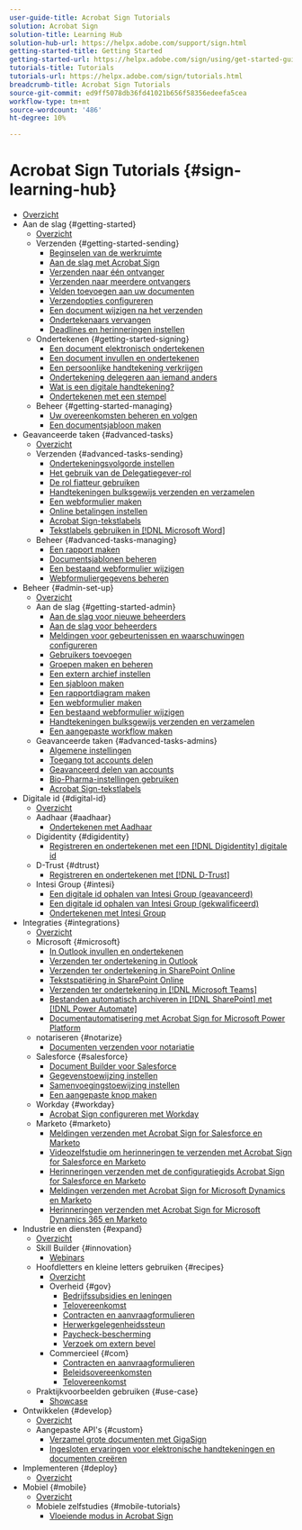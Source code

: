 ```yaml
---
user-guide-title: Acrobat Sign Tutorials
solution: Acrobat Sign
solution-title: Learning Hub
solution-hub-url: https://helpx.adobe.com/support/sign.html
getting-started-title: Getting Started
getting-started-url: https://helpx.adobe.com/sign/using/get-started-guide.html
tutorials-title: Tutorials
tutorials-url: https://helpx.adobe.com/sign/tutorials.html
breadcrumb-title: Acrobat Sign Tutorials
source-git-commit: ed9ff5078db36fd41021b656f58356edeefa5cea
workflow-type: tm+mt
source-wordcount: '486'
ht-degree: 10%

---
```



# Acrobat Sign Tutorials {#sign-learning-hub}

+ [Overzicht](overview.md)
+ Aan de slag {#getting-started}
   + [Overzicht](sign-beginner-tutorials/beginner-users-overview.md)
   + Verzenden {#getting-started-sending}
      + [Beginselen van de werkruimte](sign-beginner-tutorials/quick-tour.md)
      + [Aan de slag met Acrobat Sign](sign-beginner-tutorials/new-sender.md)
      + [Verzenden naar één ontvanger](sign-beginner-tutorials/send-to-single-recipient.md)
      + [Verzenden naar meerdere ontvangers](sign-beginner-tutorials/send-to-multiple-recipients.md)
      + [Velden toevoegen aan uw documenten](sign-beginner-tutorials/adding-fields.md)
      + [Verzendopties configureren](sign-beginner-tutorials/sending-options.md)
      + [Een document wijzigen na het verzenden](sign-beginner-tutorials/modify-in-flight.md)
      + [Ondertekenaars vervangen](sign-beginner-tutorials/replace-signer.md)
      + [Deadlines en herinneringen instellen](sign-beginner-tutorials/set-deadlines-reminders.md)
   + Ondertekenen {#getting-started-signing}
      + [Een document elektronisch ondertekenen](sign-beginner-tutorials/electronically-sign-a-document.md)
      + [Een document invullen en ondertekenen](sign-beginner-tutorials/fill-and-sign.md)
      + [Een persoonlijke handtekening verkrijgen](sign-beginner-tutorials/sign-in-person.md)
      + [Ondertekening delegeren aan iemand anders](sign-beginner-tutorials/delegate-signing.md)
      + [Wat is een digitale handtekening?](sign-beginner-tutorials/sign-with-a-digital-signature.md)
      + [Ondertekenen met een stempel](sign-beginner-tutorials/sign-with-a-stamp.md)
   + Beheer {#getting-started-managing}
      + [Uw overeenkomsten beheren en volgen](sign-beginner-tutorials/manage-and-track.md)
      + [Een documentsjabloon maken](https://experienceleague.adobe.com/docs/document-cloud-learn/sign-learning-hub/admin-set-up/getting-started-admin/create-a-template.html)
+ Geavanceerde taken {#advanced-tasks}
   + [Overzicht](sign-advanced-users/advanced-users-overview.md)
   + Verzenden {#advanced-tasks-sending}
      + [Ondertekeningsvolgorde instellen](sign-advanced-users/setting-up-routing.md)
      + [Het gebruik van de Delegatiegever-rol](sign-advanced-users/delegate-signature.md)
      + [De rol fiatteur gebruiken](sign-advanced-users/add-an-approver.md)
      + [Handtekeningen bulksgewijs verzenden en verzamelen](https://experienceleague.adobe.com/docs/document-cloud-learn/sign-learning-hub/admin-set-up/getting-started-admin/megasign.html)
      + [Een webformulier maken](https://experienceleague.adobe.com/docs/document-cloud-learn/sign-learning-hub/admin-set-up/getting-started-admin/webform.html)
      + [Online betalingen instellen](sign-advanced-users/set-up-online-payments.md)
      + [Acrobat Sign-tekstlabels](https://experienceleague.adobe.com/docs/document-cloud-learn/sign-learning-hub/admin-set-up/advanced-tasks-admins/adobe-sign-text-tagging.html)
      + [Tekstlabels gebruiken in [!DNL Microsoft Word]](sign-advanced-users/text-tagging-word.md)
   + Beheer {#advanced-tasks-managing}
      + [Een rapport maken](sign-advanced-users/creating-a-report.md)
      + [Documentsjablonen beheren](sign-advanced-users/edit-a-template.md)
      + [Een bestaand webformulier wijzigen](sign-advanced-users/modify-webform.md)
      + [Webformuliergegevens beheren](sign-advanced-users/manage-webform-data.md)
+ Beheer {#admin-set-up}
   + [Overzicht](admin/intro-admin-overview.md)
   + Aan de slag {#getting-started-admin}
      + [Aan de slag voor nieuwe beheerders](admin/get-started-admin.md)
      + [Aan de slag voor beheerders](admin/up-and-running-admin.md)
      + [Meldingen voor gebeurtenissen en waarschuwingen configureren](admin/set-up-shared-events-and-alert.md)
      + [Gebruikers toevoegen](admin/add-users-to-your-account.md)
      + [Groepen maken en beheren](admin/create-and-manage-groups.md)
      + [Een extern archief instellen](admin/set-up-your-external-archive.md)
      + [Een sjabloon maken](sign-advanced-users/create-a-template.md)
      + [Een rapportdiagram maken](admin/create-a-report.md)
      + [Een webformulier maken](sign-advanced-users/webform.md)
      + [Een bestaand webformulier wijzigen](https://experienceleague.adobe.com/docs/document-cloud-learn/sign-learning-hub/advanced-tasks/advanced-tasks-managing/modify-webform.html)
      + [Handtekeningen bulksgewijs verzenden en verzamelen](sign-advanced-users/megasign.md)
      + [Een aangepaste workflow maken](admin/building-a-custom-workflow.md)
   + Geavanceerde taken {#advanced-tasks-admins}
      + [Algemene instellingen](admin/learn-about-global-settings.md)
      + [Toegang tot accounts delen](admin/share-account-access.md)
      + [Geavanceerd delen van accounts](admin/advanced-account-sharing.md)
      + [Bio-Pharma-instellingen gebruiken](admin/use-bio-pharma-settings.md)
      + [Acrobat Sign-tekstlabels](sign-advanced-users/adobe-sign-text-tagging.md)
+ Digitale id {#digital-id}
   + [Overzicht](digitalid/digitalid-overview.md)
   + Aadhaar {#aadhaar}
      + [Ondertekenen met Aadhaar](digitalid/aadhaar-sign.md)
   + Digidentity {#digidentity}
      + [Registreren en ondertekenen met een [!DNL Digidentity] digitale id](digitalid/digidentity-sign.md)
   + D-Trust {#dtrust}
      + [Registreren en ondertekenen met [!DNL D-Trust]](digitalid/d-trust.md)
   + Intesi Group {#intesi}
      + [Een digitale id ophalen van Intesi Group (geavanceerd)](digitalid/intesi-advanced.md)
      + [Een digitale id ophalen van Intesi Group (gekwalificeerd)](digitalid/intesi-qualified.md)
      + [Ondertekenen met Intesi Group](digitalid/intesi-sign.md)
+ Integraties {#integrations}
   + [Overzicht](integrations/integrations-overview.md)
   + Microsoft {#microsoft}
      + [In Outlook invullen en ondertekenen](integrations/fill-and-sign-doc-microsoft-outlook.md)
      + [Verzenden ter ondertekening in Outlook](integrations/send-for-signature-with-outlook.md)
      + [Verzenden ter ondertekening in SharePoint Online](integrations/send-for-signature-with-sharepoint-online.md)
      + [Tekstspatiëring in SharePoint Online](integrations/track-an-agreement-with-sharepoint-online.md)
      + [Verzenden ter ondertekening in [!DNL Microsoft Teams]](integrations/adobe-sign-teams-mortgage.md)
      + [Bestanden automatisch archiveren in [!DNL SharePoint] met [!DNL Power Automate]](integrations/auto-archive-sharepoint-power-automate.md)
      + [Documentautomatisering met Acrobat Sign for Microsoft Power Platform](integrations/documentautomation.md)
   + notariseren {#notarize}
      + [Documenten verzenden voor notariatie](integrations/send-document-notarize.md)
   + Salesforce {#salesforce}
      + [Document Builder voor Salesforce](integrations/create-an-agreement-template.md)
      + [Gegevenstoewijzing instellen](integrations/set-up-data-mapping.md)
      + [Samenvoegingstoewijzing instellen](integrations/set-up-merging-map.md)
      + [Een aangepaste knop maken](integrations/create-a-custom-button.md)
   + Workday {#workday}
      + [Acrobat Sign configureren met Workday](integrations/workday.md)
   + Marketo {#marketo}
      + [Meldingen verzenden met Acrobat Sign for Salesforce en Marketo](integrations/marketo-salesforce-sms.md)
      + [Videozelfstudie om herinneringen te verzenden met Acrobat Sign for Salesforce en Marketo](integrations/marketo-salesforce-reminder-video.md)
      + [Herinneringen verzenden met de configuratiegids Acrobat Sign for Salesforce en Marketo](integrations/marketo-salesforce-reminder.md)
      + [Meldingen verzenden met Acrobat Sign for Microsoft Dynamics en Marketo](integrations/marketo-dynamics-sms.md)
      + [Herinneringen verzenden met Acrobat Sign for Microsoft Dynamics 365 en Marketo](integrations/marketo-dynamics-reminder.md)
+ Industrie en diensten {#expand}
   + [Overzicht](sign-usecase/expand-inspire-overview.md)
   + Skill Builder {#innovation}
      + [Webinars](sign-usecase/innovation-series.md)
   + Hoofdletters en kleine letters gebruiken {#recipes}
      + [Overzicht](sign-usecase/recipes.md)
      + Overheid {#gov}
         + [Bedrijfssubsidies en leningen](sign-usecase/usecasegovgrants.md)
         + [Telovereenkomst](sign-usecase/usecasegovtelework.md)
         + [Contracten en aanvraagformulieren](sign-usecase/usecasegovcontracts.md)
         + [Herwerkgelegenheidssteun](sign-usecase/usecasegovreemployment.md)
         + [Paycheck-bescherming](sign-usecase/usecasegovpaycheck.md)
         + [Verzoek om extern bevel](sign-usecase/usecasegovremote.md)
      + Commercieel {#com}
         + [Contracten en aanvraagformulieren](sign-usecase/usecasecomcontracts.md)
         + [Beleidsovereenkomsten](sign-usecase/usecasecompolicy.md)
         + [Telovereenkomst](sign-usecase/usecasecomtelework.md)
   + Praktijkvoorbeelden gebruiken {#use-case}
      + [Showcase](sign-usecase/use-case-showcase.md)
+ Ontwikkelen {#develop}
   + [Overzicht](develop/develop-overview.md)
   + Aangepaste API&#39;s {#custom}
      + [Verzamel grote documenten met GigaSign](develop/gigasign.md)
      + [Ingesloten ervaringen voor elektronische handtekeningen en documenten creëren](develop/embeddedesignature.md)
+ Implementeren {#deploy}
   + [Overzicht](deploy-overview.md)
+ Mobiel {#mobile}
   + [Overzicht](mobile/mobile-overview.md)
   + Mobiele zelfstudies {#mobile-tutorials}
      + [Vloeiende modus in Acrobat Sign](mobile/liquidmode.md)
